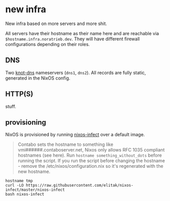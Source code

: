 # new infra

New infra based on more servers and more shit.

All servers have their hostname as their name here and are reachable via `$hostname.infra.noratrieb.dev`.
They will have different firewall configurations depending on their roles.


## DNS

Two [knot-dns](https://www.knot-dns.cz/) nameservers (`dns1`, `dns2`).
All records are fully static, generated in the NixOS config.

## HTTP(S)

stuff.

## provisioning

NixOS is provisioned by running [nixos-infect](https://github.com/elitak/nixos-infect) over a default image.

> Contabo sets the hostname to something like vmi######.contaboserver.net, Nixos only allows RFC 1035 compliant hostnames (see here).
> Run `hostname something_without_dots` before running the script.
> If you run the script before changing the hostname - remove the /etc/nixos/configuration.nix so it's regenerated with the new hostname.

```
hostname tmp
curl -LO https://raw.githubusercontent.com/elitak/nixos-infect/master/nixos-infect
bash nixos-infect
```
